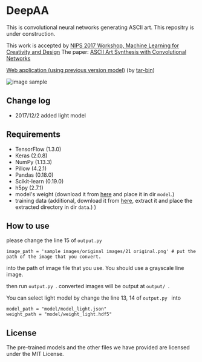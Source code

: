 DeepAA
====

This is convolutional neural networks generating ASCII art.
This repositry is under construction.

This work is accepted by [NIPS 2017 Workshop, Machine Learning for Creativity and Design](https://nips2017creativity.github.io/)
The paper: [ASCII Art Synthesis with Convolutional Networks](https://nips2017creativity.github.io/doc/ASCII_Art_Synthesis.pdf)

[Web application (using previous version model)](https://tar-bin.github.io/DeepAAonWeb/) (by [tar-bin](https://github.com/tar-bin))

![image sample](https://github.com/OsciiArt/DeepAA/blob/master/sample%20images/images%20generated%20with%20CNN/21%20generated.png)


## Change log
+ 2017/12/2 added light model
## Requirements

+ TensorFlow (1.3.0)
+ Keras (2.0.8)
+ NumPy (1.13.3)
+ Pillow (4.2.1)
+ Pandas (0.18.0)
+ Scikit-learn (0.19.0)
+ h5py (2.7.1)
+ model's weight (download it from [here](https://drive.google.com/open?id=0B90WglS_AQWebjBleG5uRXpmbUE) and place it in dir `model`.)
+ training data (additional, download it from  [here](https://drive.google.com/open?id=1L5n5ICrsXtsWkT-aq2et1FTzp-RH3CeS), extract it and place the extracted directory in dir `data`.)
)

## How to use
please change the line 15 of `output.py `

```
image_path = 'sample images/original images/21 original.png' # put the path of the image that you convert.
```
into the path of image file that you use.
You should use a grayscale line image.

then run `output.py `.
converted images will be output at `output/ `.

You can select light model by change the line 13, 14  of `output.py ` into
```
model_path = "model/model_light.json"
weight_path = "model/weight_light.hdf5"
```
## License
The pre-trained models and the other files we have provided are licensed under the MIT License.
